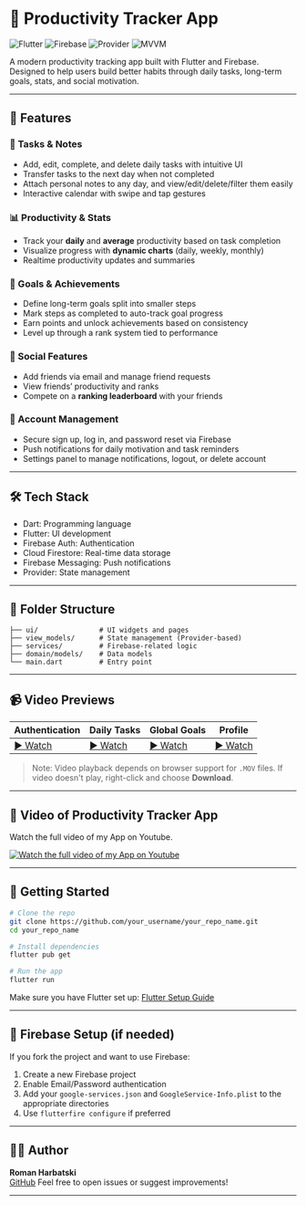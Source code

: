 # 📱 Productivity Tracker App

![Flutter](https://img.shields.io/badge/Flutter-3.19-blue?logo=flutter)
![Firebase](https://img.shields.io/badge/Firebase-integrated-yellow?logo=firebase)
![Provider](https://img.shields.io/badge/State%20Management-Provider-green)
![MVVM](https://img.shields.io/badge/Architecture-MVVM-informational)

A modern productivity tracking app built with Flutter and Firebase. Designed to help users build better habits through daily tasks, long-term goals, stats, and social motivation.

---

## 🚀 Features

### 📅 Tasks & Notes
- Add, edit, complete, and delete daily tasks with intuitive UI
- Transfer tasks to the next day when not completed
- Attach personal notes to any day, and view/edit/delete/filter them easily
- Interactive calendar with swipe and tap gestures

### 📊 Productivity & Stats
- Track your **daily** and **average** productivity based on task completion
- Visualize progress with **dynamic charts** (daily, weekly, monthly)
- Realtime productivity updates and summaries

### 🎯 Goals & Achievements
- Define long-term goals split into smaller steps
- Mark steps as completed to auto-track goal progress
- Earn points and unlock achievements based on consistency
- Level up through a rank system tied to performance

### 👥 Social Features
- Add friends via email and manage friend requests
- View friends’ productivity and ranks
- Compete on a **ranking leaderboard** with your friends

### 🔐 Account Management
- Secure sign up, log in, and password reset via Firebase
- Push notifications for daily motivation and task reminders
- Settings panel to manage notifications, logout, or delete account

---

## 🛠 Tech Stack

* Dart: Programming language
* Flutter: UI development
* Firebase Auth: Authentication
* Cloud Firestore: Real-time data storage
* Firebase Messaging: Push notifications
* Provider: State management

---

## 📂 Folder Structure

```
├── ui/               # UI widgets and pages
├── view_models/      # State management (Provider-based)
├── services/         # Firebase-related logic
├── domain/models/    # Data models
└── main.dart         # Entry point
```


---

## 📹 Video Previews

| Authentication                               | Daily Tasks                               | Global Goals                               | Profile                               |
| -------------------------------------------- | ----------------------------------------- | ------------------------------------------ | ------------------------------------- |
| [▶️ Watch](assets/videos/authentication.MOV) | [▶️ Watch](assets/videos/daily_tasks.MOV) | [▶️ Watch](assets/videos/global_goals.MOV) | [▶️ Watch](assets/videos/profile.MOV) |
> Note: Video playback depends on browser support for `.MOV` files. If video doesn't play, right-click and choose **Download**.

---

## 🎥 Video of Productivity Tracker App

Watch the full video of my App on Youtube.

[![Watch the full video of my App on Youtube](https://img.youtube.com/vi/WLHnAG0ZQ2U/0.jpg)](https://www.youtube.com/watch?v=WLHnAG0ZQ2U)


---

## 🚀 Getting Started

```bash
# Clone the repo
git clone https://github.com/your_username/your_repo_name.git
cd your_repo_name

# Install dependencies
flutter pub get

# Run the app
flutter run
```

Make sure you have Flutter set up: [Flutter Setup Guide](https://flutter.dev/docs/get-started/install)

---

## 🔐 Firebase Setup (if needed)

If you fork the project and want to use Firebase:

1. Create a new Firebase project
2. Enable Email/Password authentication
3. Add your `google-services.json` and `GoogleService-Info.plist` to the appropriate directories
4. Use `flutterfire configure` if preferred

---

## 👨‍💻 Author

**Roman Harbatski**  
[GitHub](https://github.com/romzesick)
Feel free to open issues or suggest improvements!

---
